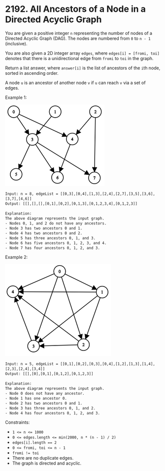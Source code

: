 # 2192. All Ancestors of a Node in a Directed Acyclic Graph

You are given a positive integer `n` representing the number of nodes of a Directed Acyclic Graph (DAG). The nodes are numbered from `0` to `n - 1` (inclusive).

You are also given a 2D integer array `edges`, where `edges[i] = [fromi, toi]` denotes that there is a unidirectional edge from `fromi` to `toi` in the graph.

Return a list answer, where `answer[i]` is the list of ancestors of the `i`th node, sorted in ascending order.

A node `u` is an ancestor of another node `v` if `u` can reach `v` via a set of edges.

Example 1:

![](example_1.png)

    Input: n = 8, edgeList = [[0,3],[0,4],[1,3],[2,4],[2,7],[3,5],[3,6],[3,7],[4,6]]
    Output: [[],[],[],[0,1],[0,2],[0,1,3],[0,1,2,3,4],[0,1,2,3]]

    Explanation:
    The above diagram represents the input graph.
    - Nodes 0, 1, and 2 do not have any ancestors.
    - Node 3 has two ancestors 0 and 1.
    - Node 4 has two ancestors 0 and 2.
    - Node 5 has three ancestors 0, 1, and 3.
    - Node 6 has five ancestors 0, 1, 2, 3, and 4.
    - Node 7 has four ancestors 0, 1, 2, and 3.

Example 2:

![](example_2.png)

    Input: n = 5, edgeList = [[0,1],[0,2],[0,3],[0,4],[1,2],[1,3],[1,4],[2,3],[2,4],[3,4]]
    Output: [[],[0],[0,1],[0,1,2],[0,1,2,3]]

    Explanation:
    The above diagram represents the input graph.
    - Node 0 does not have any ancestor.
    - Node 1 has one ancestor 0.
    - Node 2 has two ancestors 0 and 1.
    - Node 3 has three ancestors 0, 1, and 2.
    - Node 4 has four ancestors 0, 1, 2, and 3.

Constraints:

- `1 <= n <= 1000`
- `0 <= edges.length <= min(2000, n * (n - 1) / 2)`
- `edges[i].length == 2`
- `0 <= fromi, toi <= n - 1`
- `fromi != toi`
- There are no duplicate edges.
- The graph is directed and acyclic.